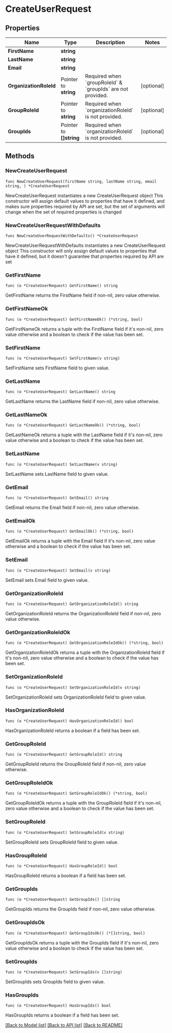 # CreateUserRequest

## Properties

Name | Type | Description | Notes
------------ | ------------- | ------------- | -------------
**FirstName** | **string** |  | 
**LastName** | **string** |  | 
**Email** | **string** |  | 
**OrganizationRoleId** | Pointer to **string** | Required when &#x60;groupRoleId&#x60; &amp; &#x60;groupIds&#x60; are not provided. | [optional] 
**GroupRoleId** | Pointer to **string** | Required when &#x60;organizationRoleId&#x60; is not provided. | [optional] 
**GroupIds** | Pointer to **[]string** | Required when &#x60;organizationRoleId&#x60; is not provided. | [optional] 

## Methods

### NewCreateUserRequest

`func NewCreateUserRequest(firstName string, lastName string, email string, ) *CreateUserRequest`

NewCreateUserRequest instantiates a new CreateUserRequest object
This constructor will assign default values to properties that have it defined,
and makes sure properties required by API are set, but the set of arguments
will change when the set of required properties is changed

### NewCreateUserRequestWithDefaults

`func NewCreateUserRequestWithDefaults() *CreateUserRequest`

NewCreateUserRequestWithDefaults instantiates a new CreateUserRequest object
This constructor will only assign default values to properties that have it defined,
but it doesn't guarantee that properties required by API are set

### GetFirstName

`func (o *CreateUserRequest) GetFirstName() string`

GetFirstName returns the FirstName field if non-nil, zero value otherwise.

### GetFirstNameOk

`func (o *CreateUserRequest) GetFirstNameOk() (*string, bool)`

GetFirstNameOk returns a tuple with the FirstName field if it's non-nil, zero value otherwise
and a boolean to check if the value has been set.

### SetFirstName

`func (o *CreateUserRequest) SetFirstName(v string)`

SetFirstName sets FirstName field to given value.


### GetLastName

`func (o *CreateUserRequest) GetLastName() string`

GetLastName returns the LastName field if non-nil, zero value otherwise.

### GetLastNameOk

`func (o *CreateUserRequest) GetLastNameOk() (*string, bool)`

GetLastNameOk returns a tuple with the LastName field if it's non-nil, zero value otherwise
and a boolean to check if the value has been set.

### SetLastName

`func (o *CreateUserRequest) SetLastName(v string)`

SetLastName sets LastName field to given value.


### GetEmail

`func (o *CreateUserRequest) GetEmail() string`

GetEmail returns the Email field if non-nil, zero value otherwise.

### GetEmailOk

`func (o *CreateUserRequest) GetEmailOk() (*string, bool)`

GetEmailOk returns a tuple with the Email field if it's non-nil, zero value otherwise
and a boolean to check if the value has been set.

### SetEmail

`func (o *CreateUserRequest) SetEmail(v string)`

SetEmail sets Email field to given value.


### GetOrganizationRoleId

`func (o *CreateUserRequest) GetOrganizationRoleId() string`

GetOrganizationRoleId returns the OrganizationRoleId field if non-nil, zero value otherwise.

### GetOrganizationRoleIdOk

`func (o *CreateUserRequest) GetOrganizationRoleIdOk() (*string, bool)`

GetOrganizationRoleIdOk returns a tuple with the OrganizationRoleId field if it's non-nil, zero value otherwise
and a boolean to check if the value has been set.

### SetOrganizationRoleId

`func (o *CreateUserRequest) SetOrganizationRoleId(v string)`

SetOrganizationRoleId sets OrganizationRoleId field to given value.

### HasOrganizationRoleId

`func (o *CreateUserRequest) HasOrganizationRoleId() bool`

HasOrganizationRoleId returns a boolean if a field has been set.

### GetGroupRoleId

`func (o *CreateUserRequest) GetGroupRoleId() string`

GetGroupRoleId returns the GroupRoleId field if non-nil, zero value otherwise.

### GetGroupRoleIdOk

`func (o *CreateUserRequest) GetGroupRoleIdOk() (*string, bool)`

GetGroupRoleIdOk returns a tuple with the GroupRoleId field if it's non-nil, zero value otherwise
and a boolean to check if the value has been set.

### SetGroupRoleId

`func (o *CreateUserRequest) SetGroupRoleId(v string)`

SetGroupRoleId sets GroupRoleId field to given value.

### HasGroupRoleId

`func (o *CreateUserRequest) HasGroupRoleId() bool`

HasGroupRoleId returns a boolean if a field has been set.

### GetGroupIds

`func (o *CreateUserRequest) GetGroupIds() []string`

GetGroupIds returns the GroupIds field if non-nil, zero value otherwise.

### GetGroupIdsOk

`func (o *CreateUserRequest) GetGroupIdsOk() (*[]string, bool)`

GetGroupIdsOk returns a tuple with the GroupIds field if it's non-nil, zero value otherwise
and a boolean to check if the value has been set.

### SetGroupIds

`func (o *CreateUserRequest) SetGroupIds(v []string)`

SetGroupIds sets GroupIds field to given value.

### HasGroupIds

`func (o *CreateUserRequest) HasGroupIds() bool`

HasGroupIds returns a boolean if a field has been set.


[[Back to Model list]](../README.md#documentation-for-models) [[Back to API list]](../README.md#documentation-for-api-endpoints) [[Back to README]](../README.md)


